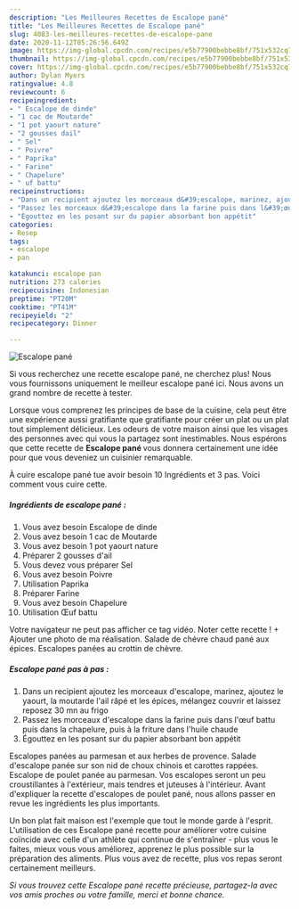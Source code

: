 ```yaml
---
description: "Les Meilleures Recettes de Escalope pané"
title: "Les Meilleures Recettes de Escalope pané"
slug: 4083-les-meilleures-recettes-de-escalope-pane
date: 2020-11-12T05:26:56.649Z
image: https://img-global.cpcdn.com/recipes/e5b77900bebbe8bf/751x532cq70/escalope-pane-photo-principale-de-la-recette.jpg
thumbnail: https://img-global.cpcdn.com/recipes/e5b77900bebbe8bf/751x532cq70/escalope-pane-photo-principale-de-la-recette.jpg
cover: https://img-global.cpcdn.com/recipes/e5b77900bebbe8bf/751x532cq70/escalope-pane-photo-principale-de-la-recette.jpg
author: Dylan Myers
ratingvalue: 4.8
reviewcount: 6
recipeingredient:
- " Escalope de dinde"
- "1 cac de Moutarde"
- "1 pot yaourt nature"
- "2 gousses dail"
- " Sel"
- " Poivre"
- " Paprika"
- " Farine"
- " Chapelure"
- " uf battu"
recipeinstructions:
- "Dans un recipient ajoutez les morceaux d&#39;escalope, marinez, ajoutez le yaourt, la moutarde l&#39;ail râpé et les épices, mélangez couvrir et laissez reposez 30 mn au frigo"
- "Passez les morceaux d&#39;escalope dans la farine puis dans l&#39;œuf battu puis dans la chapelure, puis à la friture dans l&#39;huile chaude"
- "Égouttez en les posant sur du papier absorbant bon appétit"
categories:
- Resep
tags:
- escalope
- pan

katakunci: escalope pan 
nutrition: 273 calories
recipecuisine: Indonesian
preptime: "PT20M"
cooktime: "PT41M"
recipeyield: "2"
recipecategory: Dinner

---
```



![Escalope pané](https://img-global.cpcdn.com/recipes/e5b77900bebbe8bf/751x532cq70/escalope-pane-photo-principale-de-la-recette.jpg)

Si vous recherchez une recette escalope pané, ne cherchez plus! Nous vous fournissons uniquement le meilleur escalope pané ici. Nous avons un grand nombre de recette à tester.

Lorsque vous comprenez les principes de base de la cuisine, cela peut être une expérience aussi gratifiante que gratifiante pour créer un plat ou un plat tout simplement délicieux. Les odeurs de votre maison ainsi que les visages des personnes avec qui vous la partagez sont inestimables. Nous espérons que cette recette de <strong> Escalope pané </strong> vous donnera certainement une idée pour que vous deveniez un cuisinier remarquable.

<!--inarticleads1-->

À cuire escalope pané tue avoir besoin 10 Ingrédients et 3 pas. Voici comment vous cuire cette.

##### Ingrédients de escalope pané :

1. Vous avez besoin  Escalope de dinde
1. Vous avez besoin 1 cac de Moutarde
1. Vous avez besoin 1 pot yaourt nature
1. Préparer 2 gousses d&#39;ail
1. Vous devez vous préparer  Sel
1. Vous avez besoin  Poivre
1. Utilisation  Paprika
1. Préparer  Farine
1. Vous avez besoin  Chapelure
1. Utilisation  Œuf battu


Votre navigateur ne peut pas afficher ce tag vidéo. Noter cette recette ! + Ajouter une photo de ma réalisation. Salade de chévre chaud pané aux épices. Escalopes panées au crottin de chèvre. 

<!--inarticleads2-->

##### Escalope pané pas à pas :

1. Dans un recipient ajoutez les morceaux d&#39;escalope, marinez, ajoutez le yaourt, la moutarde l&#39;ail râpé et les épices, mélangez couvrir et laissez reposez 30 mn au frigo
1. Passez les morceaux d&#39;escalope dans la farine puis dans l&#39;œuf battu puis dans la chapelure, puis à la friture dans l&#39;huile chaude
1. Égouttez en les posant sur du papier absorbant bon appétit


Escalopes panées au parmesan et aux herbes de provence. Salade d&#39;escalope panée sur son nid de choux chinois et carottes rappées. Escalope de poulet panée au parmesan. Vos escalopes seront un peu croustillantes à l&#39;extérieur, mais tendres et juteuses à l&#39;intérieur. Avant d&#39;expliquer la recette d&#39;escalopes de poulet pané, nous allons passer en revue les ingrédients les plus importants. 

<!--inarticleads1-->

<p>
Un bon plat fait maison est l'exemple que tout le monde garde à l'esprit. L'utilisation de ces Escalope pané recette pour améliorer votre cuisine coïncide avec celle d'un athlète qui continue de s'entraîner - plus vous le faites, mieux vous vous améliorez, apprenez le plus possible sur la préparation des aliments. Plus vous avez de recette, plus vos repas seront certainement meilleurs.
</p>

<p>
<i>Si vous trouvez cette Escalope pané recette précieuse, partagez-la avec vos amis proches ou votre famille, merci et bonne chance.</i>
</p>
